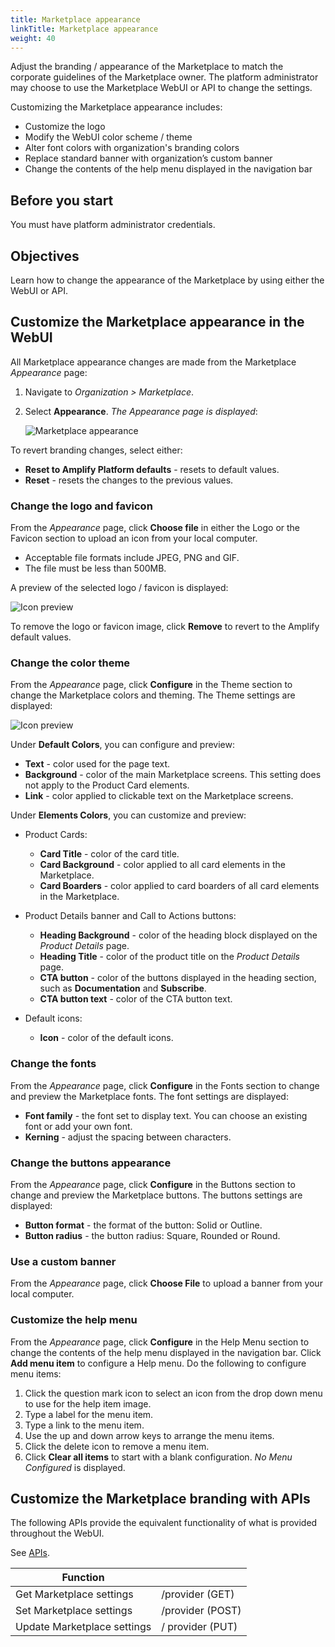 ```yaml
---
title: Marketplace appearance
linkTitle: Marketplace appearance
weight: 40
---
```


Adjust the branding / appearance of the Marketplace to match the corporate guidelines of the Marketplace owner. The platform administrator may choose to use the Marketplace WebUI or API to change the settings.

Customizing the Marketplace appearance includes:

* Customize the logo
* Modify the WebUI color scheme / theme
* Alter font colors with organization's branding colors
* Replace standard banner with organization’s custom banner
* Change the contents of the help menu displayed in the navigation bar

## Before you start

You must have platform administrator credentials.

## Objectives

Learn how to change the appearance of the Marketplace by using either the WebUI or API.

## Customize the Marketplace appearance in the WebUI

All Marketplace appearance changes are made from the Marketplace *Appearance* page:

1. Navigate to *Organization > Marketplace*.
2. Select **Appearance**. *The Appearance page is displayed*:

    ![Marketplace appearance](/Images/marketplace/marketplace_appearance.png)

To revert branding changes, select either:

* **Reset to Amplify Platform defaults** - resets to default values.
* **Reset** - resets the changes to the previous values.

### Change the logo and favicon

From the *Appearance* page, click **Choose file** in either the Logo or the Favicon section to upload an icon from your local computer.

* Acceptable file formats include JPEG, PNG and GIF.
* The file must be less than 500MB.

A preview of the selected logo / favicon is displayed:

![Icon preview](/Images/marketplace/marketplace_defaulticons.png)

To remove the logo or favicon image, click **Remove** to revert to the Amplify default values.

### Change the color theme

From the *Appearance* page, click **Configure** in the Theme section to change the Marketplace colors and theming. The Theme settings are displayed:

![Icon preview](/Images/marketplace/marketplace_colortheme.png)

Under **Default Colors**, you can configure and preview:

* **Text** - color used for the page text.
* **Background** - color of the main Marketplace screens. This setting does not apply to the Product Card elements.
* **Link** - color applied to clickable text on the Marketplace screens.

Under **Elements Colors**, you can customize and preview:

* Product Cards:

    * **Card Title** - color of the card title.
    * **Card Background** - color applied to all card elements in the Marketplace.
    * **Card Boarders** - color applied to card boarders of all card elements in the Marketplace.

* Product Details banner and Call to Actions buttons:

    * **Heading Background** - color of the heading block displayed on the *Product Details* page.
    * **Heading Title** - color of the product title on the *Product Details* page.
    * **CTA button** - color of the buttons displayed in the heading section, such as **Documentation** and **Subscribe**.
    * **CTA button text** - color of the CTA button text.

* Default icons:

    * **Icon** - color of the default icons.

### Change the fonts

From the *Appearance* page, click **Configure** in the Fonts section to change and preview the Marketplace fonts. The font settings are displayed:

* **Font family** - the font set to display text. You can choose an existing font or add your own font.
* **Kerning** - adjust the spacing between characters.

### Change the buttons appearance

From the *Appearance* page, click **Configure** in the Buttons section to change and preview the Marketplace buttons. The buttons settings are displayed:

* **Button format** - the format of the button: Solid or Outline.
* **Button radius** - the button radius: Square, Rounded or Round.

### Use a custom banner

From the *Appearance* page, click **Choose File** to upload a banner from your local computer.

### Customize the help menu

From the *Appearance* page, click **Configure** in the Help Menu section to change the contents of the help menu displayed in the navigation bar. Click **Add menu item** to configure a Help menu. Do the following to configure menu items:

1. Click the question mark icon to select an icon from the drop down menu to use for the help item image.
2. Type a label for the menu item.
3. Type a link to the menu item.
4. Use the up and down arrow keys to arrange the menu items.
5. Click the delete icon to remove a menu item.
6. Click **Clear all items** to start with a blank configuration. *No Menu Configured* is displayed.

## Customize the Marketplace branding with APIs

The following APIs provide the equivalent functionality of what is provided throughout the WebUI.

See [APIs](https://apidocs.axway.com/swagger-ui-NEW/index.html?productname=AmplifyPlatform&productversion=1.0.0&filename=swagger.json&disabletry=true#/).

| Function                    |                  |
|-----------------------------|------------------|
| Get Marketplace settings    | /provider (GET)  |
| Set Marketplace settings    | /provider (POST) |
| Update Marketplace settings | / provider (PUT) |
